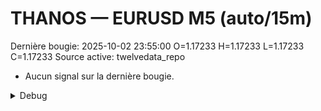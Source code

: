 # THANOS — EURUSD M5 (auto/15m)
Dernière bougie: 2025-10-02 23:55:00  O=1.17233  H=1.17233  L=1.17233  C=1.17233
Source active: twelvedata_repo

- Aucun signal sur la dernière bougie.

<details><summary>Debug</summary>

- TD_API_KEY manquant.

</details>